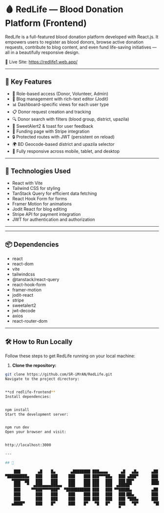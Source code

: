 # 🩸 RedLife — Blood Donation Platform (Frontend)

RedLife is a full-featured blood donation platform developed with React.js. It empowers users to register as blood donors, browse active donation requests, contribute to blog content, and even fund life-saving initiatives — all in a beautifully responsive design.

🔴 Live Site: https://redlife1.web.app/

---

## 🚀 Key Features

- 👥 Role-based access (Donor, Volunteer, Admin)  
- 📝 Blog management with rich-text editor (Jodit)  
- 📊 Dashboard-specific views for each user type  
- 📋 Donor request creation and tracking  
- 🔍 Donor search with filters (blood group, district, upazila)  
- 💬 SweetAlert2 & toast for user feedback  
- 🧾 Funding page with Stripe integration  
- 🔒 Protected routes with JWT (persistent on reload)  
- 🌍 BD Geocode-based district and upazila selector  
- 📱 Fully responsive across mobile, tablet, and desktop  

---

## 🧰 Technologies Used

- React with Vite  
- Tailwind CSS for styling  
- TanStack Query for efficient data fetching  
- React Hook Form for forms  
- Framer Motion for animations  
- Jodit React for blog editing  
- Stripe API for payment integration  
- JWT for authentication and authorization  

---



---

## 📦 Dependencies

- react  
- react-dom  
- vite  
- tailwindcss  
- @tanstack/react-query  
- react-hook-form  
- framer-motion  
- jodit-react  
- stripe  
- sweetalert2  
- jwt-decode  
- axios  
- react-router-dom  

---

## 🛠️ How to Run Locally

Follow these steps to get RedLife running on your local machine:

1. **Clone the repository:**

```bash
git clone https://github.com/SR-iMrAN/RedLife.git
Navigate to the project directory:


**cd redlife-frontend**
Install dependencies:


npm install
Start the development server:


npm run dev
Open your browser and visit:


http://localhost:3000

---

## 📁

    ███        ▄█    █▄       ▄████████ ███▄▄▄▄      ▄█   ▄█▄      ▄██   ▄    ▄██████▄  ███    █▄  
▀█████████▄   ███    ███     ███    ███ ███▀▀▀██▄   ███ ▄███▀      ███   ██▄ ███    ███ ███    ███ 
   ▀███▀▀██   ███    ███     ███    ███ ███   ███   ███▐██▀        ███▄▄▄███ ███    ███ ███    ███ 
    ███   ▀  ▄███▄▄▄▄███▄▄   ███    ███ ███   ███  ▄█████▀         ▀▀▀▀▀▀███ ███    ███ ███    ███ 
    ███     ▀▀███▀▀▀▀███▀  ▀███████████ ███   ███ ▀▀█████▄         ▄██   ███ ███    ███ ███    ███ 
    ███       ███    ███     ███    ███ ███   ███   ███▐██▄        ███   ███ ███    ███ ███    ███ 
    ███       ███    ███     ███    ███ ███   ███   ███ ▀███▄      ███   ███ ███    ███ ███    ███ 
   ▄████▀     ███    █▀      ███    █▀   ▀█   █▀    ███   ▀█▀       ▀█████▀   ▀██████▀  ████████▀  
                                                    ▀                                              
